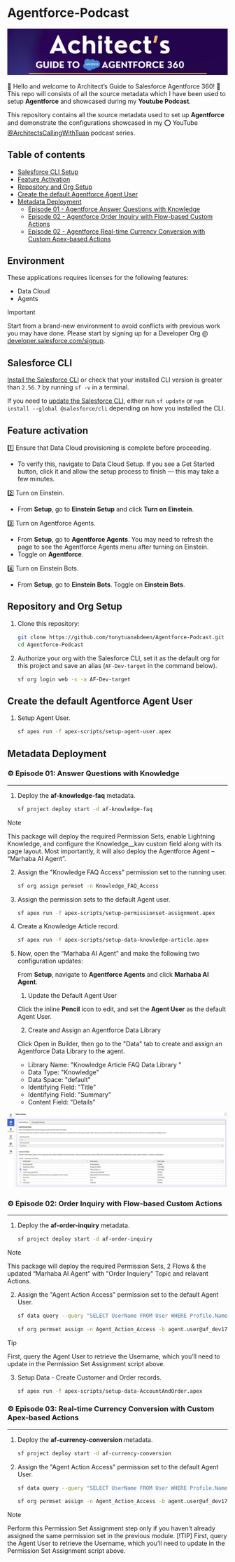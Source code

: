 # Agentforce-Podcast

![App logo](docs/gfx/app-logo.png)

👋 Hello and welcome to Architect’s Guide to Salesforce Agentforce 360! 🌟
This repo will consists of all the source metadata which I have been used to setup **Agentforce** and showcased during my **Youtube Podcast**.

This repository contains all the source metadata used to set up **Agentforce** and demonstrate the configurations showcased in my ⭕ YouTube [@ArchitectsCallingWithTuan](https://www.youtube.com/@ArchitectsCallingWithTuan) podcast series. 


## Table of contents

   * [Salesforce CLI Setup](#Salesforce-CLI)
   * [Feature Activation](#Feature-activation)
   * [Repository and Org Setup](#Repository-and-Org-Setup)
   * [Create the default Agentforce Agent User](#Create-the-default-Agentforce-Agent-User)
   * [Metadata Deployment](#Metadata-Deployment)
      * [Episode 01 - Agentforce Answer Questions with Knowledge](#️-episode-01-answer-questions-with-knowledge)
      * [Episode 02 - Agentforce Order Inquiry with Flow-based Custom Actions](#️-episode-02-order-inquiry-with-flow-based-custom-actions)      
      * [Episode 02 - Agentforce Real-time Currency Conversion with Custom Apex-based Actions](#️-episode-02-order-inquiry-with-flow-based-custom-actions)      


## Environment

These applications requires licenses for the following features:

- Data Cloud
- Agents

> [!IMPORTANT]
> Start from a brand-new environment to avoid conflicts with previous work you may have done.
> Please start by signing up for a Developer Org @ [developer.salesforce.com/signup](developer.salesforce.com/signup).

## Salesforce CLI

[Install the Salesforce CLI](https://developer.salesforce.com/tools/salesforcecli) or check that your installed CLI version is greater than `2.56.7` by running `sf -v` in a terminal.

If you need to [update the Salesforce CLI](https://developer.salesforce.com/docs/atlas.en-us.sfdx_setup.meta/sfdx_setup/sfdx_setup_update_cli.htm), either run `sf update` or `npm install --global @salesforce/cli` depending on how you installed the CLI.

## Feature activation

1️⃣ Ensure that Data Cloud provisioning is complete before proceeding.

- To verify this, navigate to Data Cloud Setup. If you see a Get Started button, click it and allow the setup process to finish — this may take a few minutes.

2️⃣ Turn on Einstein.

- From **Setup**, go to **Einstein Setup** and click **Turn on Einstein**.

3️⃣ Turn on Agentforce Agents.

- From **Setup**, go to **Agentforce Agents**. You may need to refresh the page to see the Agentforce Agents menu after turning on Einstein.
- Toggle on **Agentforce**.

4️⃣ Turn on Einstein Bots.

- From **Setup**, go to **Einstein Bots**. Toggle on **Einstein Bots**.

## Repository and Org Setup

1. Clone this repository:

    ```bash
    git clone https://github.com/tonytuanabdeen/Agentforce-Podcast.git
    cd Agentforce-Podcast
    ```

2. Authorize your org with the Salesforce CLI, set it as the default org for this project and save an alias (`AF-Dev-target` in the command below).

    ```bash
    sf org login web -s -a AF-Dev-target
    ```

## Create the default Agentforce Agent User

1. Setup Agent User.

    ```bash
    sf apex run -f apex-scripts/setup-agent-user.apex
    ```

## Metadata Deployment

### ⚙️ Episode 01: Answer Questions with Knowledge
<hr/>

1. Deploy the **af-knowledge-faq** metadata.

    ```bash
    sf project deploy start -d af-knowledge-faq
    ```

> [!NOTE]
> This package will deploy the required Permission Sets, enable Lightning Knowledge, and configure the Knowledge__kav custom field along with its page layout.
> Most importantly, it will also deploy the Agentforce Agent – “Marhaba AI Agent”.

2. Assign the "Knowledge FAQ Access" permission set to the running user.

    ```bash
    sf org assign permset -n Knowledge_FAQ_Access
    ```

3. Assign the permission sets to the default Agent user.

    ```bash
    sf apex run -f apex-scripts/setup-permissionset-assignment.apex
    ```

4. Create a Knowledge Article record.

    ```bash
    sf apex run -f apex-scripts/setup-data-knowledge-article.apex
    ```

5. Now, open the “Marhaba AI Agent” and make the following two configuration updates:

    From **Setup**, navigate to **Agentforce Agents** and click **Marhaba AI Agent**.

    1. Update the Default Agent User

    Click the inline **Pencil** icon to edit, and set the **Agent User** as the default Agent User.

    2. Create and Assign an Agentforce Data Library

    Click Open in Builder, then go to the "Data" tab to create and assign an Agentforce Data Library to the agent.

    - Library Name: "Knowledge Article FAQ Data Library "
    - Data Type: "Knowledge"
    - Data Space: "default"
    - Identifying Field: "Title"
    - Identifying Field: "Summary"
    - Content Field: "Details"

![Agentforce Data Library Setup](docs/gfx/data-library-setup.png)


### ⚙️ Episode 02: Order Inquiry with Flow-based Custom Actions
<hr/>

1. Deploy the **af-order-inquiry** metadata.

    ```bash
    sf project deploy start -d af-order-inquiry
    ```

> [!NOTE]
> This package will deploy the required Permission Sets, 2 Flows & the updated “Marhaba AI Agent” with "Order Inquiery" Topic and relavant Actions.

2. Assign the "Agent Action Access" permission set to the default Agent User.

    ```bash
    sf data query --query "SELECT UserName FROM User WHERE Profile.Name = 'Einstein Agent User' AND IsActive = true"
    ```

    ```bash
    sf org permset assign -n Agent_Action_Access -b agent.user@af_dev1761280730.salesforce.com 
    ```

> [!TIP]
> First, query the Agent User to retrieve the Username, which you’ll need to update in the Permission Set Assignment script above.

3. Setup Data - Create Customer and Order records.

    ```bash
    sf apex run -f apex-scripts/setup-data-AccountAndOrder.apex
    ```

### ⚙️ Episode 03: Real-time Currency Conversion with Custom Apex-based Actions
<hr/>

1. Deploy the **af-currency-conversion** metadata.

    ```bash
    sf project deploy start -d af-currency-conversion
    ```

2. Assign the "Agent Action Access" permission set to the default Agent User.

    ```bash
    sf data query --query "SELECT UserName FROM User WHERE Profile.Name = 'Einstein Agent User' AND IsActive = true"
    ```

    ```bash
    sf org permset assign -n Agent_Action_Access -b agent.user@af_dev1761280730.salesforce.com 
    ```
> [!NOTE]
> Perform this Permission Set Assignment step only if you haven’t already assigned the same permission set in the previous module.
> [!TIP]
> First, query the Agent User to retrieve the Username, which you’ll need to update in the Permission Set Assignment script above.